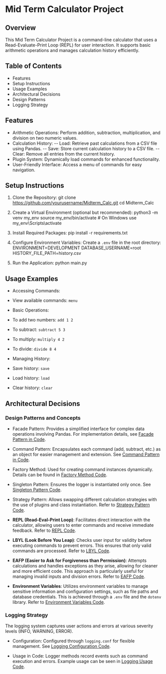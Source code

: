 # Mid Term Calculator Project

## Overview
This Mid Term Calculator Project is a command-line calculator that uses a Read-Evaluate-Print Loop (REPL) for user interaction. It supports basic arithmetic operations and manages calculation history efficiently.

## Table of Contents
- Features
- Setup Instructions
- Usage Examples
- Architectural Decisions
- Design Patterns
- Logging Strategy

## Features
- Arithmetic Operations: Perform addition, subtraction, multiplication, and division on two numeric values.
- Calculation History: 
  -- Load: Retrieve past calculations from a CSV file using Pandas.
  -- Save: Store current calculation history to a CSV file.
  -- Clear: Remove all entries from the current history.
- Plugin System: Dynamically load commands for enhanced functionality.
- User-Friendly Interface: Access a menu of commands for easy navigation.

## Setup Instructions
1. Clone the Repository:
git clone https://github.com/yourusername/Midterm_Calc.git cd Midterm_Calc

2. Create a Virtual Environment (optional but recommended):
python3 -m venv my_env source my_env/bin/activate # On Windows use my_env\Scripts\activate

3. Install Required Packages:
pip install -r requirements.txt

4. Configure Environment Variables: Create a `.env` file in the root directory:
ENVIRONMENT=DEVELOPMENT DATABASE_USERNAME=root HISTORY_FILE_PATH=history.csv

5. Run the Application:
python main.py

## Usage Examples
- Accessing Commands:
- View available commands: `menu`

- Basic Operations:
- To add two numbers: `add 1 2`
- To subtract: `subtract 5 3`
- To multiply: `multiply 4 2`
- To divide: `divide 8 4`

- Managing History:
- Save history: `save`
- Load history: `load`
- Clear history: `clear`

## Architectural Decisions

### Design Patterns and Concepts
- Facade Pattern: Provides a simplified interface for complex data operations involving Pandas. For implementation details, see [Facade Pattern in Code](https://github.com/digitalburritos/Midterm_Calc/blob/main/calculator/history.py#L7-L29).

- Command Pattern: Encapsulates each command (add, subtract, etc.) as an object for easier management and extension. See [Command Pattern in Code](https://github.com/digitalburritos/Midterm_Calc/blob/main/main.py#L10-L21).

- Factory Method: Used for creating command instances dynamically. Details can be found in [Factory Method Code](https://github.com/digitalburritos/Midterm_Calc/blob/main/calculator/commands.py#L4-L65).

- Singleton Pattern: Ensures the logger is instantiated only once. See [Singleton Pattern Code](https://github.com/digitalburritos/Midterm_Calc/blob/main/main.py#L10-L11).

- Strategy Pattern: Allows swapping different calculation strategies with the use of plugins and class instantiation. Refer to [Strategy Pattern Code](https://github.com/digitalburritos/Midterm_Calc/blob/main/calculator/commands.py#L23-L26).

- **REPL (Read-Eval-Print Loop)**: Facilitates direct interaction with the calculator, allowing users to enter commands and receive immediate feedback. Refer to [REPL Code](https://github.com/digitalburritos/Midterm_Calc/blob/main/main.py#L25-L58).

- **LBYL (Look Before You Leap)**: Checks user input for validity before executing commands to prevent errors. This ensures that only valid commands are processed. Refer to [LBYL Code](https://github.com/digitalburritos/Midterm_Calc/blob/main/main.py#L28-L33).

- **EAFP (Easier to Ask for Forgiveness than Permission)**: Attempts calculations and handles exceptions as they arise, allowing for cleaner and more efficient code. This approach is particularly useful for managing invalid inputs and division errors. Refer to [EAFP Code](https://github.com/digitalburritos/Midterm_Calc/blob/main//main.py#L44-L53).

- **Environment Variables**: Utilizes environment variables to manage sensitive information and configuration settings, such as file paths and database credentials. This is achieved through a `.env` file and the `dotenv` library. Refer to [Environment Variables Code](https://github.com/digitalburritos/Midterm_Calc/blob/main/calculator/calculation.py#L4-L6).


### Logging Strategy
The logging system captures user actions and errors at various severity levels (INFO, WARNING, ERROR).

- Configuration: Configured through `logging.conf` for flexible management. See [Logging Configuration Code](https://github.com/digitalburritos/Midterm_Calc/blob/main/logging.conf#L1-L28).

- Usage in Code: Logger methods record events such as command execution and errors. Example usage can be seen in [Logging Usage Code](https://github.com/digitalburritos/Midterm_Calc/blob/main/main.py#L51-L53).


